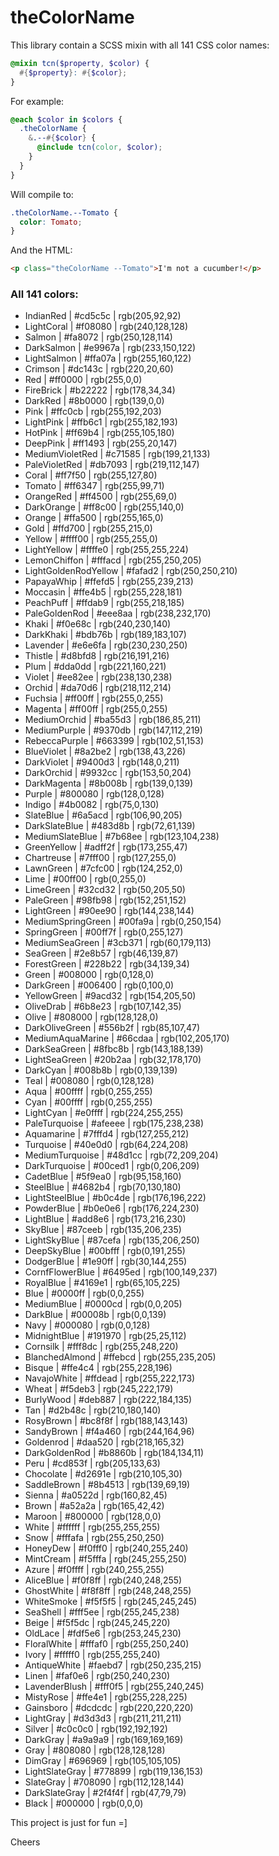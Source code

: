 <h1>theColorName</h1>

<p>This library contain a SCSS mixin with all 141 CSS color names:</p>

```scss
@mixin tcn($property, $color) {
  #{$property}: #{$color};
}
```
<p>For example:</p>

```scss
@each $color in $colors {
  .theColorName {
    &.--#{$color} {
      @include tcn(color, $color);
    }
  }
}
```
<p>Will compile to:</p>

```css
.theColorName.--Tomato {
  color: Tomato;
}
```
<p>And the HTML:</p>

```html
<p class="theColorName --Tomato">I'm not a cucumber!</p>
```

<h3>All 141 colors:</h3>

<ul class="table-of-content">
  <li>IndianRed  |  #cd5c5c  |  rgb(205,92,92)</li>
  <li>LightCoral  |  #f08080  |  rgb(240,128,128)</li>
  <li>Salmon  |  #fa8072  |  rgb(250,128,114)</li>
  <li>DarkSalmon  |  #e9967a  |  rgb(233,150,122)</li>
  <li>LightSalmon  |  #ffa07a  |  rgb(255,160,122)</li>
  <li>Crimson  |  #dc143c  |  rgb(220,20,60)</li>
  <li>Red  |  #ff0000  |  rgb(255,0,0)</li>
  <li>FireBrick  |  #b22222  |  rgb(178,34,34)</li>
  <li>DarkRed  |  #8b0000  |  rgb(139,0,0)</li>
  <li>Pink  |  #ffc0cb  |  rgb(255,192,203)</li>
  <li>LightPink  |  #ffb6c1  |  rgb(255,182,193)</li>
  <li>HotPink  |  #ff69b4  |  rgb(255,105,180)</li>
  <li>DeepPink  |  #ff1493  |  rgb(255,20,147)</li>
  <li>MediumVioletRed  |  #c71585  |  rgb(199,21,133)</li>
  <li>PaleVioletRed  |  #db7093  |  rgb(219,112,147)</li>
  <li>Coral  |  #ff7f50  |  rgb(255,127,80)</li>
  <li>Tomato  |  #ff6347  |  rgb(255,99,71)</li>
  <li>OrangeRed  |  #ff4500  |  rgb(255,69,0)</li>
  <li>DarkOrange  |  #ff8c00  |  rgb(255,140,0)</li>
  <li>Orange  |  #ffa500  |  rgb(255,165,0)</li>
  <li>Gold  |  #ffd700  |  rgb(255,215,0)</li>
  <li>Yellow  |  #ffff00  |  rgb(255,255,0)</li>
  <li>LightYellow  |  #ffffe0  |  rgb(255,255,224)</li>
  <li>LemonChiffon  |  #fffacd  |  rgb(255,250,205)</li>
  <li>LightGoldenRodYellow  |  #fafad2  |  rgb(250,250,210)</li>
  <li>PapayaWhip  |  #ffefd5  |  rgb(255,239,213)</li>
  <li>Moccasin  |  #ffe4b5  |  rgb(255,228,181)</li>
  <li>PeachPuff  |  #ffdab9  |  rgb(255,218,185)</li>
  <li>PaleGoldenRod  |  #eee8aa  |  rgb(238,232,170)</li>
  <li>Khaki  |  #f0e68c  |  rgb(240,230,140)</li>
  <li>DarkKhaki  |  #bdb76b  |  rgb(189,183,107)</li>
  <li>Lavender  |  #e6e6fa  |  rgb(230,230,250)</li>
  <li>Thistle  |  #d8bfd8  |  rgb(216,191,216)</li>
  <li>Plum  |  #dda0dd  |  rgb(221,160,221)</li>
  <li>Violet  |  #ee82ee  |  rgb(238,130,238)</li>
  <li>Orchid  |  #da70d6  |  rgb(218,112,214)</li>
  <li>Fuchsia  |  #ff00ff  |  rgb(255,0,255)</li>
  <li>Magenta  |  #ff00ff  |  rgb(255,0,255)</li>
  <li>MediumOrchid  |  #ba55d3  |  rgb(186,85,211)</li>
  <li>MediumPurple  |  #9370db  |  rgb(147,112,219)</li>
  <li>RebeccaPurple  |  #663399  |  rgb(102,51,153)</li>
  <li>BlueViolet  |  #8a2be2  |  rgb(138,43,226)</li>
  <li>DarkViolet  |  #9400d3  |  rgb(148,0,211)</li>
  <li>DarkOrchid  |  #9932cc  |  rgb(153,50,204)</li>
  <li>DarkMagenta  |  #8b008b  |  rgb(139,0,139)</li>
  <li>Purple  |  #800080  |  rgb(128,0,128)</li>
  <li>Indigo  |  #4b0082  |  rgb(75,0,130)</li>
  <li>SlateBlue  |  #6a5acd  |  rgb(106,90,205)</li>
  <li>DarkSlateBlue  |  #483d8b  |  rgb(72,61,139)</li>
  <li>MediumSlateBlue  |  #7b68ee  |  rgb(123,104,238)</li>
  <li>GreenYellow  |  #adff2f  |  rgb(173,255,47)</li>
  <li>Chartreuse  |  #7fff00  |  rgb(127,255,0)</li>
  <li>LawnGreen  |  #7cfc00  |  rgb(124,252,0)</li>
  <li>Lime  |  #00ff00  |  rgb(0,255,0)</li>
  <li>LimeGreen  |  #32cd32  |  rgb(50,205,50)</li>
  <li>PaleGreen  |  #98fb98  |  rgb(152,251,152)</li>
  <li>LightGreen  |  #90ee90  |  rgb(144,238,144)</li>
  <li>MediumSpringGreen  |  #00fa9a  |  rgb(0,250,154)</li>
  <li>SpringGreen  |  #00ff7f  |  rgb(0,255,127)</li>
  <li>MediumSeaGreen  |  #3cb371  |  rgb(60,179,113)</li>
  <li>SeaGreen  |  #2e8b57  |  rgb(46,139,87)</li>
  <li>ForestGreen  |  #228b22  |  rgb(34,139,34)</li>
  <li>Green  |  #008000  |  rgb(0,128,0)</li>
  <li>DarkGreen  |  #006400  |  rgb(0,100,0)</li>
  <li>YellowGreen  |  #9acd32  |  rgb(154,205,50)</li>
  <li>OliveDrab  |  #6b8e23  |  rgb(107,142,35)</li>
  <li>Olive  |  #808000  |  rgb(128,128,0)</li>
  <li>DarkOliveGreen  |  #556b2f  |  rgb(85,107,47)</li>
  <li>MediumAquaMarine  |  #66cdaa  |  rgb(102,205,170)</li>
  <li>DarkSeaGreen  |  #8fbc8b  |  rgb(143,188,139)</li>
  <li>LightSeaGreen  |  #20b2aa  |  rgb(32,178,170)</li>
  <li>DarkCyan  |  #008b8b  |  rgb(0,139,139)</li>
  <li>Teal  |  #008080  |  rgb(0,128,128)</li>
  <li>Aqua  |  #00ffff  |  rgb(0,255,255)</li>
  <li>Cyan  |  #00ffff  |  rgb(0,255,255)</li>
  <li>LightCyan  |  #e0ffff  |  rgb(224,255,255)</li>
  <li>PaleTurquoise  |  #afeeee  |  rgb(175,238,238)</li>
  <li>Aquamarine  |  #7fffd4  |  rgb(127,255,212)</li>
  <li>Turquoise  |  #40e0d0  |  rgb(64,224,208)</li>
  <li>MediumTurquoise  |  #48d1cc  |  rgb(72,209,204)</li>
  <li>DarkTurquoise  |  #00ced1  |  rgb(0,206,209)</li>
  <li>CadetBlue  |  #5f9ea0  |  rgb(95,158,160)</li>
  <li>SteelBlue  |  #4682b4  |  rgb(70,130,180)</li>
  <li>LightSteelBlue  |  #b0c4de  |  rgb(176,196,222)</li>
  <li>PowderBlue  |  #b0e0e6  |  rgb(176,224,230)</li>
  <li>LightBlue  |  #add8e6  |  rgb(173,216,230)</li>
  <li>SkyBlue  |  #87ceeb  |  rgb(135,206,235)</li>
  <li>LightSkyBlue  |  #87cefa  |  rgb(135,206,250)</li>
  <li>DeepSkyBlue  |  #00bfff  |  rgb(0,191,255)</li>
  <li>DodgerBlue  |  #1e90ff  |  rgb(30,144,255)</li>
  <li>CornfFlowerBlue  |  #6495ed  |  rgb(100,149,237)</li>
  <li>RoyalBlue  |  #4169e1  |  rgb(65,105,225)</li>
  <li>Blue  |  #0000ff  |  rgb(0,0,255)</li>
  <li>MediumBlue  |  #0000cd  |  rgb(0,0,205)</li>
  <li>DarkBlue  |  #00008b  |  rgb(0,0,139)</li>
  <li>Navy  |  #000080  |  rgb(0,0,128)</li>
  <li>MidnightBlue  |  #191970  |  rgb(25,25,112)</li>
  <li>Cornsilk  |  #fff8dc  |  rgb(255,248,220)</li>
  <li>BlanchedAlmond  |  #ffebcd  |  rgb(255,235,205)</li>
  <li>Bisque  |  #ffe4c4  |  rgb(255,228,196)</li>
  <li>NavajoWhite  |  #ffdead  |  rgb(255,222,173)</li>
  <li>Wheat  |  #f5deb3  |  rgb(245,222,179)</li>
  <li>BurlyWood  |  #deb887  |  rgb(222,184,135)</li>
  <li>Tan  |  #d2b48c  |  rgb(210,180,140)</li>
  <li>RosyBrown  |  #bc8f8f  |  rgb(188,143,143)</li>
  <li>SandyBrown  |  #f4a460  |  rgb(244,164,96)</li>
  <li>Goldenrod  |  #daa520  |  rgb(218,165,32)</li>
  <li>DarkGoldenRod  |  #b8860b  |  rgb(184,134,11)</li>
  <li>Peru  |  #cd853f  |  rgb(205,133,63)</li>
  <li>Chocolate  |  #d2691e  |  rgb(210,105,30)</li>
  <li>SaddleBrown  |  #8b4513  |  rgb(139,69,19)</li>
  <li>Sienna  |  #a0522d  |  rgb(160,82,45)</li>
  <li>Brown  |  #a52a2a  |  rgb(165,42,42)</li>
  <li>Maroon  |  #800000  |  rgb(128,0,0)</li>
  <li>White  |  #ffffff  |  rgb(255,255,255)</li>
  <li>Snow  |  #fffafa  |  rgb(255,250,250)</li>
  <li>HoneyDew  |  #f0fff0  |  rgb(240,255,240)</li>
  <li>MintCream  |  #f5fffa  |  rgb(245,255,250)</li>
  <li>Azure  |  #f0ffff  |  rgb(240,255,255)</li>
  <li>AliceBlue  |  #f0f8ff  |  rgb(240,248,255)</li>
  <li>GhostWhite  |  #f8f8ff  |  rgb(248,248,255)</li>
  <li>WhiteSmoke  |  #f5f5f5  |  rgb(245,245,245)</li>
  <li>SeaShell  |  #fff5ee  |  rgb(255,245,238)</li>
  <li>Beige  |  #f5f5dc  |  rgb(245,245,220)</li>
  <li>OldLace  |  #fdf5e6  |  rgb(253,245,230)</li>
  <li>FloralWhite  |  #fffaf0  |  rgb(255,250,240)</li>
  <li>Ivory  |  #fffff0  |  rgb(255,255,240)</li>
  <li>AntiqueWhite  |  #faebd7  |  rgb(250,235,215)</li>
  <li>Linen  |  #faf0e6  |  rgb(250,240,230)</li>
  <li>LavenderBlush  |  #fff0f5  |  rgb(255,240,245)</li>
  <li>MistyRose  |  #ffe4e1  |  rgb(255,228,225)</li>
  <li>Gainsboro  |  #dcdcdc  |  rgb(220,220,220)</li>
  <li>LightGray  |  #d3d3d3  |  rgb(211,211,211)</li>
  <li>Silver  |  #c0c0c0  |  rgb(192,192,192)</li>
  <li>DarkGray  |  #a9a9a9  |  rgb(169,169,169)</li>
  <li>Gray  |  #808080  |  rgb(128,128,128)</li>
  <li>DimGray  |  #696969  |  rgb(105,105,105)</li>
  <li>LightSlateGray  |  #778899  |  rgb(119,136,153)</li>
  <li>SlateGray  |  #708090  |  rgb(112,128,144)</li>
  <li>DarkSlateGray  |  #2f4f4f  |  rgb(47,79,79)</li>
  <li>Black  |  #000000  |  rgb(0,0,0)</li>
</ul>

<p>This project is just for fun =]</p>

<p>Cheers</p>
